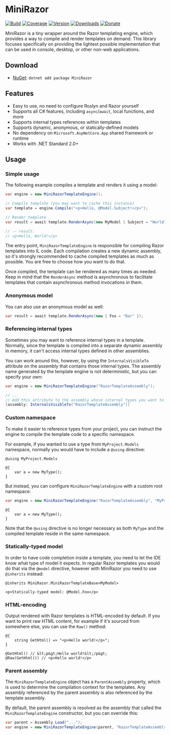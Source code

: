 # MiniRazor

[![Build](https://github.com/Tyrrrz/MiniRazor/workflows/CI/badge.svg?branch=master)](https://github.com/Tyrrrz/MiniRazor/actions)
[![Coverage](https://codecov.io/gh/Tyrrrz/MiniRazor/branch/master/graph/badge.svg)](https://codecov.io/gh/Tyrrrz/MiniRazor)
[![Version](https://img.shields.io/nuget/v/MiniRazor.svg)](https://nuget.org/packages/MiniRazor)
[![Downloads](https://img.shields.io/nuget/dt/MiniRazor.svg)](https://nuget.org/packages/MiniRazor)
[![Donate](https://img.shields.io/badge/donate-$$$-purple.svg)](https://tyrrrz.me/donate)

MiniRazor is a tiny wrapper around the Razor templating engine, which provides a way to compile and render templates on demand. This library focuses specifically on providing the lightest possible implementation that can be used in console, desktop, or other non-web applications.

## Download

- [NuGet](https://nuget.org/packages/MiniRazor): `dotnet add package MiniRazor`

## Features

- Easy to use, no need to configure Roslyn and Razor yourself
- Supports all C# features, including `async`/`await`, local functions, and more
- Supports internal types references within templates
- Supports dynamic, anonymous, or statically-defined models
- No dependency on `Microsoft.AspNetCore.App` shared framework or runtime
- Works with .NET Standard 2.0+

## Usage

### Simple usage

The following example compiles a template and renders it using a model:

```csharp
var engine = new MiniRazorTemplateEngine();

// Compile template (you may want to cache this instance)
var template = engine.Compile("<p>Hello, @Model.Subject!</p>");

// Render template
var result = await template.RenderAsync(new MyModel { Subject = "World" });

// -- result:
// <p>Hello, World!</p>
```

The entry point, `MiniRazorTemplateEngine` is responsible for compiling Razor templates into IL code. Each compilation creates a new dynamic assembly, so it's strongly recommended to cache compiled templates as much as possible. You are free to choose how you want to do that.

Once compiled, the template can be rendered as many times as needed. Keep in mind that the `RenderAsync` method is asynchronous to facilitate templates that contain asynchronous method invocations in them.

### Anonymous model

You can also use an anonymous model as well:

```csharp
var result = await template.RenderAsync(new { Foo = "Bar" });
``` 

### Referencing internal types

Sometimes you may want to reference internal types in a template. Normally, since the template is compiled into a separate dynamic assembly in memory, it can't access internal types defined in other assemblies.

You can work around this, however, by using the `InternalsVisibleTo` attribute on the assembly that contains those internal types. The assembly name generated by the template engine is not deterministic, but you can specify your own:

```csharp
var engine = new MiniRazorTemplateEngine("RazorTemplateAssembly");

// ...
// Add this attribute to the assembly whose internal types you want to expose to the template
[assembly: InternalsVisibleTo("RazorTemplateAssembly")]
```

### Custom namespace

To make it easier to reference types from your project, you can instruct the engine to compile the template code to a specific namespace.

For example, if you wanted to use a type from `MyProject.Models` namespace, normally you would have to include a `@using` directive:

```razor
@using MyProject.Models

@{
    var a = new MyType();
}
```

But instead, you can configure `MiniRazorTemplateEngine` with a custom root namespace:

```csharp
var engine = new MiniRazorTemplateEngine("RazorTemplateAssembly", "MyProject.Models");
```

```razor
@{
    var a = new MyType();
}
```

Note that the `@using` directive is no longer necessary as both `MyType` and the compiled template reside in the same namespace.

### Statically-typed model

In order to have code completion inside a template, you need to let the IDE know what type of model it expects. In regular Razor templates you would do that via the `@model` directive, however with MiniRazor you need to use `@inherits` instead:

```razor
@inherits MiniRazor.MiniRazorTemplateBase<MyModel>

<p>Statically-typed model: @Model.Foo</p>
```

### HTML-encoding

Output rendered with Razor templates is HTML-encoded by default. If you want to print raw HTML content, for example if it's sourced from somewhere else, you can use the `Raw()` method:

```razor
@{
    string GetHtml() => "<p>Hello world!</p>";
}

@GetHtml() // &lt;p&gt;Hello world!&lt;/p&gt; 
@Raw(GetHtml()) // <p>Hello world!</p>
```

### Parent assembly

The `MiniRazorTemplateEngine` object has a `ParentAssembly` property, which is used to determine the compilation context for the templates. Any assembly referenced by the parent assembly is also referenced by the template assembly.

By default, the parent assembly is resolved as the assembly that called the `MiniRazorTemplateEngine` constructor, but you can override this:

```csharp
var parent = Assembly.Load("...");
var engine = new MiniRazorTemplateEngine(parent, "RazorTemplateAssembly");
```